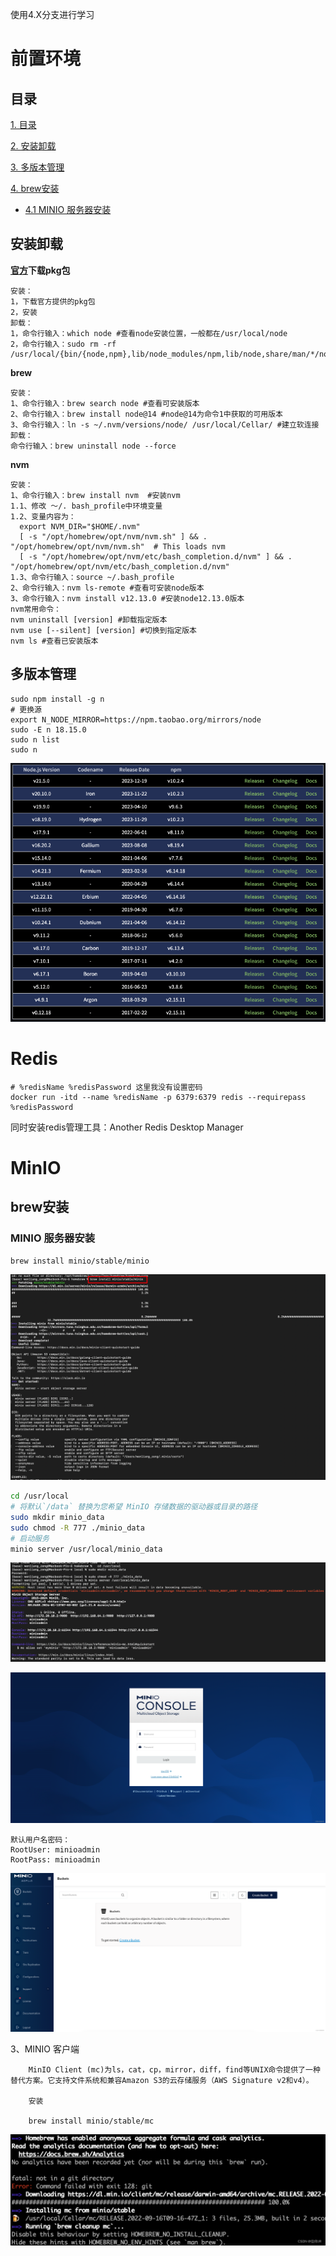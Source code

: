  使用4.X分支进行学习

# 前置环境

## 目录

[1. 目录](#目录)

[2. 安装卸载](#安装卸载)

[3. 多版本管理](#多版本管理)

[4. brew安装](#brew安装)

- [4.1 MINIO 服务器安装](#minio-服务器安装)



## 安装卸载

**[官方](https://nodejs.org/en/about/previous-releases)下载pkg包**

```
安装：
1，下载官方提供的pkg包
2，安装
卸载：
1，命令行输入：which node #查看node安装位置，一般都在/usr/local/node
2，命令行输入：sudo rm -rf /usr/local/{bin/{node,npm},lib/node_modules/npm,lib/node,share/man/*/node.*}
```

**brew**

```
安装：
1、命令行输入：brew search node #查看可安装版本
2、命令行输入：brew install node@14 #node@14为命令1中获取的可用版本
3、命令行输入：ln -s ~/.nvm/versions/node/ /usr/local/Cellar/ #建立软连接
卸载：
命令行输入：brew uninstall node --force
```

**nvm**

```
安装：
1、命令行输入：brew install nvm  #安装nvm
1.1、修改 ～/. bash_profile中环境变量
1.2、变量内容为：
  export NVM_DIR="$HOME/.nvm"
  [ -s "/opt/homebrew/opt/nvm/nvm.sh" ] && . "/opt/homebrew/opt/nvm/nvm.sh"  # This loads nvm
  [ -s "/opt/homebrew/opt/nvm/etc/bash_completion.d/nvm" ] && . "/opt/homebrew/opt/nvm/etc/bash_completion.d/nvm" 
1.3、命令行输入：source ~/.bash_profile
2、命令行输入：nvm ls-remote #查看可安装node版本
3、命令行输入：nvm install v12.13.0 #安装node12.13.0版本
nvm常用命令：
nvm uninstall [version] #卸载指定版本
nvm use [--silent] [version] #切换到指定版本
nvm ls #查看已安装版本
```

## 多版本管理

```
sudo npm install -g n
# 更换源
export N_NODE_MIRROR=https://npm.taobao.org/mirrors/node
sudo -E n 18.15.0
sudo n list
sudo n
```

![image.png](./imgs/1704728456314-ed2d2db5-bc77-4f38-a487-b450255e535c.png)

# Redis

```
# %redisName %redisPassword 这里我没有设置密码
docker run -itd --name %redisName -p 6379:6379 redis --requirepass %redisPassword
```

同时安装redis管理工具：Another Redis Desktop Manager

# MinIO

## brew安装

### MINIO 服务器安装

```sh
brew install minio/stable/minio
```

![image-20240116204614798](./imgs/image-20240116204614798.png)

```sh
cd /usr/local
# 将默认`/data` 替换为您希望 MinIO 存储数据的驱动器或目录的路径
sudo mkdir minio_data
sudo chmod -R 777 ./minio_data
# 启动服务
minio server /usr/local/minio_data 
```

![image-20240116204656579](./imgs/image-20240116204656579.png)

![](./imgs/552731a6c97949c68ef5187c91701bf3.png)

    默认用户名密码：
    RootUser: minioadmin
    RootPass: minioadmin

 ![](./imgs/224a3ef1786d42799d8a54d5a10e0cdc.png)

 3、MINIO 客户端

        MinIO Client (mc)为ls，cat，cp，mirror，diff，find等UNIX命令提供了一种替代方案。它支持文件系统和兼容Amazon S3的云存储服务（AWS Signature v2和v4）。
    
        安装
    
        brew install minio/stable/mc

![](./imgs/d0fc1b27ed5647fa80a1cc697496b068.png)